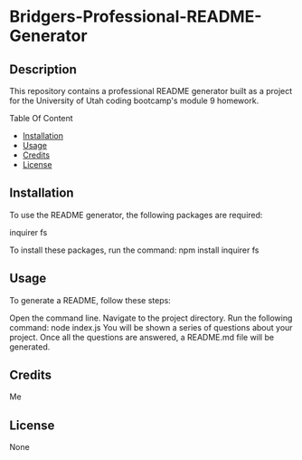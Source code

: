 # Bridgers-Professional-README-Generator

## Description
This repository contains a professional README generator built as a project for the University of Utah coding bootcamp's module 9 homework.

Table Of Content
- [Installation](#installation)
- [Usage](#usage)
- [Credits](#credits)
- [License](#license)

## Installation
To use the README generator, the following packages are required:

inquirer
fs

To install these packages, run the command: npm install inquirer fs

## Usage 
To generate a README, follow these steps:

Open the command line. 
Navigate to the project directory.
Run the following command: node index.js
You will be shown a series of questions about your project.
Once all the questions are answered, a README.md file will be generated.

## Credits
Me 

## License
None
